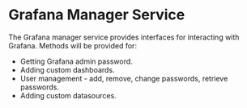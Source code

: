 # Grafana Manager Service

The Grafana manager service provides interfaces for interacting with Grafana.
Methods will be provided for:
* Getting Grafana admin password.
* Adding custom dashboards.
* User management - add, remove, change passwords, retrieve passwords.
* Adding custom datasources.